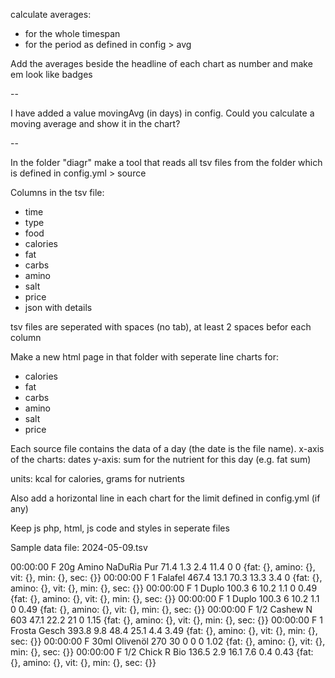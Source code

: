 
calculate averages:

- for the whole timespan
- for the period as defined in config > avg

Add the averages beside the headline of each chart as number and make em look like badges

 --

I have added a value movingAvg (in days) in config. Could you calculate a moving average and show it in the chart?

 --

In the folder "diagr" make a tool that reads all tsv files from the folder which is defined in config.yml > source

Columns in the tsv file:

- time
- type
- food
- calories
- fat
- carbs
- amino
- salt
- price
- json with details

tsv files are seperated with spaces (no tab), at least 2 spaces befor each column

Make a new html page in that folder with seperate line charts for:

- calories
- fat
- carbs
- amino
- salt
- price

Each source file contains the data of a day (the date is the file name).
x-axis of the charts: dates
y-axis: sum for the nutrient for this day (e.g. fat sum)

units: kcal for calories, grams for nutrients

Also add a horizontal line in each chart for the limit defined in config.yml (if any)

Keep js php, html, js code and styles in seperate files


Sample data file: 2024-05-09.tsv

00:00:00  F   20g Amino NaDuRia Pur    71.4   1.3   2.4   11.4  0    0     {fat: {}, amino: {}, vit: {}, min: {}, sec: {}}
00:00:00  F       1 Falafel            467.4  13.1  70.3  13.3  3.4  0     {fat: {}, amino: {}, vit: {}, min: {}, sec: {}}
00:00:00  F       1 Duplo              100.3  6     10.2  1.1   0    0.49  {fat: {}, amino: {}, vit: {}, min: {}, sec: {}}
00:00:00  F       1 Duplo              100.3  6     10.2  1.1   0    0.49  {fat: {}, amino: {}, vit: {}, min: {}, sec: {}}
00:00:00  F     1/2 Cashew N           603    47.1  22.2  21    0    1.15  {fat: {}, amino: {}, vit: {}, min: {}, sec: {}}
00:00:00  F       1 Frosta Gesch       393.8  9.8   48.4  25.1  4.4  3.49  {fat: {}, amino: {}, vit: {}, min: {}, sec: {}}
00:00:00  F    30ml Olivenöl           270    30    0     0     0    1.02  {fat: {}, amino: {}, vit: {}, min: {}, sec: {}}
00:00:00  F     1/2 Chick R Bio        136.5  2.9   16.1  7.6   0.4  0.43  {fat: {}, amino: {}, vit: {}, min: {}, sec: {}}
